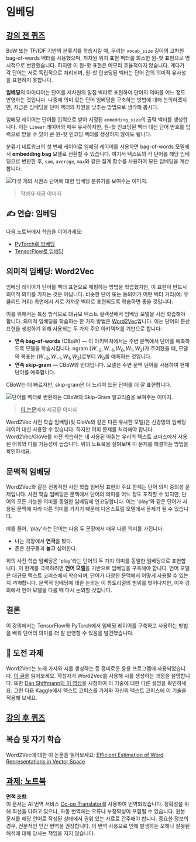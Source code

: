 <!--
CO_OP_TRANSLATOR_METADATA:
{
  "original_hash": "e40b47ac3fd48f71304ede1474e66293",
  "translation_date": "2025-08-24T21:24:15+00:00",
  "source_file": "lessons/5-NLP/14-Embeddings/README.md",
  "language_code": "ko"
}
-->
# 임베딩

## [강의 전 퀴즈](https://red-field-0a6ddfd03.1.azurestaticapps.net/quiz/114)

BoW 또는 TF/IDF 기반의 분류기를 학습시킬 때, 우리는 `vocab_size` 길이의 고차원 bag-of-words 벡터를 사용했으며, 저차원 위치 표현 벡터를 희소한 원-핫 표현으로 명시적으로 변환했습니다. 하지만 이 원-핫 표현은 메모리 효율적이지 않습니다. 게다가 각 단어는 서로 독립적으로 처리되며, 원-핫 인코딩된 벡터는 단어 간의 의미적 유사성을 표현하지 못합니다.

**임베딩**의 아이디어는 단어를 저차원의 밀집 벡터로 표현하여 단어의 의미를 어느 정도 반영하는 것입니다. 나중에 의미 있는 단어 임베딩을 구축하는 방법에 대해 논의하겠지만, 지금은 임베딩을 단어 벡터의 차원을 낮추는 방법으로 생각해 봅시다.

임베딩 레이어는 단어를 입력으로 받아 지정된 `embedding_size`의 출력 벡터를 생성합니다. 이는 `Linear` 레이어와 매우 유사하지만, 원-핫 인코딩된 벡터 대신 단어 번호를 입력으로 받을 수 있어 큰 원-핫 인코딩 벡터를 생성하지 않아도 됩니다.

분류기 네트워크의 첫 번째 레이어로 임베딩 레이어를 사용하면 bag-of-words 모델에서 **embedding bag** 모델로 전환할 수 있습니다. 여기서 텍스트의 각 단어를 해당 임베딩으로 변환한 후, `sum`, `average`, `max`와 같은 집계 함수를 사용하여 모든 임베딩을 계산합니다.

![다섯 개의 시퀀스 단어에 대한 임베딩 분류기를 보여주는 이미지.](../../../../../translated_images/embedding-classifier-example.b77f021a7ee67eeec8e68bfe11636c5b97d6eaa067515a129bfb1d0034b1ac5b.ko.png)

> 작성자 제공 이미지

## ✍️ 연습: 임베딩

다음 노트북에서 학습을 이어가세요:
* [PyTorch로 임베딩](../../../../../lessons/5-NLP/14-Embeddings/EmbeddingsPyTorch.ipynb)
* [TensorFlow로 임베딩](../../../../../lessons/5-NLP/14-Embeddings/EmbeddingsTF.ipynb)

## 의미적 임베딩: Word2Vec

임베딩 레이어가 단어를 벡터 표현으로 매핑하는 방법을 학습했지만, 이 표현이 반드시 의미적 의미를 가지는 것은 아닙니다. 비슷한 단어 또는 동의어가 어떤 벡터 거리(예: 유클리드 거리) 측면에서 서로 가까운 벡터로 표현되도록 학습하면 좋을 것입니다.

이를 위해서는 특정 방식으로 대규모 텍스트 컬렉션에서 임베딩 모델을 사전 학습해야 합니다. 의미적 임베딩을 학습하는 한 가지 방법은 [Word2Vec](https://en.wikipedia.org/wiki/Word2vec)입니다. 이는 단어의 분산 표현을 생성하기 위해 사용되는 두 가지 주요 아키텍처를 기반으로 합니다:

- **연속 bag-of-words** (CBoW) — 이 아키텍처에서는 주변 문맥에서 단어를 예측하도록 모델을 학습시킵니다. ngram $(W_{-2},W_{-1},W_0,W_1,W_2)$가 주어졌을 때, 모델의 목표는 $(W_{-2},W_{-1},W_1,W_2)$로부터 $W_0$를 예측하는 것입니다.
- **연속 skip-gram** — CBoW와 반대입니다. 모델은 주변 문맥 단어를 사용하여 현재 단어를 예측합니다.

CBoW는 더 빠르지만, skip-gram은 더 느리며 드문 단어를 더 잘 표현합니다.

![단어를 벡터로 변환하는 CBoW와 Skip-Gram 알고리즘을 보여주는 이미지.](../../../../../translated_images/example-algorithms-for-converting-words-to-vectors.fbe9207a726922f6f0f5de66427e8a6eda63809356114e28fb1fa5f4a83ebda7.ko.png)

> [이 논문](https://arxiv.org/pdf/1301.3781.pdf)에서 제공된 이미지

Word2Vec 사전 학습 임베딩(및 GloVe와 같은 다른 유사한 모델)은 신경망의 임베딩 레이어 대신 사용할 수 있습니다. 하지만 어휘 문제를 처리해야 합니다. Word2Vec/GloVe를 사전 학습하는 데 사용된 어휘는 우리의 텍스트 코퍼스에서 사용된 어휘와 다를 가능성이 높습니다. 위의 노트북을 살펴보며 이 문제를 해결하는 방법을 확인하세요.

## 문맥적 임베딩

Word2Vec와 같은 전통적인 사전 학습 임베딩 표현의 주요 한계는 단어 의미 중의성 문제입니다. 사전 학습 임베딩은 문맥에서 단어의 의미를 어느 정도 포착할 수 있지만, 단어의 모든 가능한 의미를 동일한 임베딩에 인코딩합니다. 이는 'play'와 같은 단어가 사용된 문맥에 따라 다른 의미를 가지기 때문에 다운스트림 모델에서 문제가 될 수 있습니다.

예를 들어, 'play'라는 단어는 다음 두 문장에서 매우 다른 의미를 가집니다:

- 나는 극장에서 **연극**을 봤다.
- 존은 친구들과 **놀고** 싶어한다.

위의 사전 학습 임베딩은 'play'라는 단어의 두 가지 의미를 동일한 임베딩으로 표현합니다. 이 한계를 극복하려면 **언어 모델**을 기반으로 임베딩을 구축해야 합니다. 언어 모델은 대규모 텍스트 코퍼스에서 학습되며, 단어가 다양한 문맥에서 어떻게 사용될 수 있는지 *이해*합니다. 문맥적 임베딩에 대한 논의는 이 튜토리얼의 범위를 벗어나지만, 이후 강의에서 언어 모델을 다룰 때 다시 논의할 것입니다.

## 결론

이 강의에서는 TensorFlow와 PyTorch에서 임베딩 레이어를 구축하고 사용하는 방법을 배워 단어의 의미를 더 잘 반영할 수 있음을 발견했습니다.

## 🚀 도전 과제

Word2Vec는 노래 가사와 시를 생성하는 등 흥미로운 응용 프로그램에 사용되었습니다. [이 글](https://www.politetype.com/blog/word2vec-color-poems)을 읽어보세요. 작성자가 Word2Vec를 사용해 시를 생성하는 과정을 설명합니다. 또한 [Dan Shiffmann의 이 영상](https://www.youtube.com/watch?v=LSS_bos_TPI&ab_channel=TheCodingTrain)을 시청하여 이 기술에 대한 다른 설명을 확인하세요. 그런 다음 Kaggle에서 텍스트 코퍼스를 가져와 자신의 텍스트 코퍼스에 이 기술을 적용해 보세요.

## [강의 후 퀴즈](https://red-field-0a6ddfd03.1.azurestaticapps.net/quiz/214)

## 복습 및 자기 학습

Word2Vec에 대한 이 논문을 읽어보세요: [Efficient Estimation of Word Representations in Vector Space](https://arxiv.org/pdf/1301.3781.pdf)

## [과제: 노트북](assignment.md)

**면책 조항**:  
이 문서는 AI 번역 서비스 [Co-op Translator](https://github.com/Azure/co-op-translator)를 사용하여 번역되었습니다. 정확성을 위해 최선을 다하고 있으나, 자동 번역에는 오류나 부정확성이 포함될 수 있습니다. 원본 문서를 해당 언어로 작성된 상태에서 권위 있는 자료로 간주해야 합니다. 중요한 정보의 경우, 전문적인 인간 번역을 권장합니다. 이 번역 사용으로 인해 발생하는 오해나 잘못된 해석에 대해 당사는 책임을 지지 않습니다.